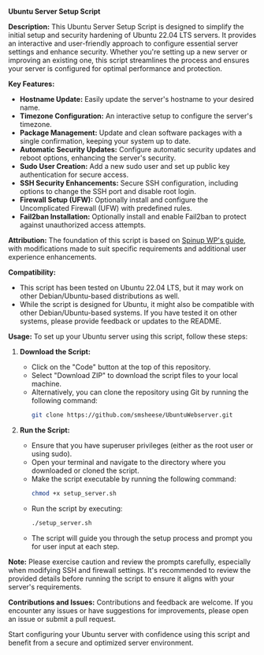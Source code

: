 **Ubuntu Server Setup Script**

**Description:**
This Ubuntu Server Setup Script is designed to simplify the initial setup and security hardening of Ubuntu 22.04 LTS servers. It provides an interactive and user-friendly approach to configure essential server settings and enhance security. Whether you're setting up a new server or improving an existing one, this script streamlines the process and ensures your server is configured for optimal performance and protection.

**Key Features:**
- **Hostname Update:** Easily update the server's hostname to your desired name.
- **Timezone Configuration:** An interactive setup to configure the server's timezone.
- **Package Management:** Update and clean software packages with a single confirmation, keeping your system up to date.
- **Automatic Security Updates:** Configure automatic security updates and reboot options, enhancing the server's security.
- **Sudo User Creation:** Add a new sudo user and set up public key authentication for secure access.
- **SSH Security Enhancements:** Secure SSH configuration, including options to change the SSH port and disable root login.
- **Firewall Setup (UFW):** Optionally install and configure the Uncomplicated Firewall (UFW) with predefined rules.
- **Fail2ban Installation:** Optionally install and enable Fail2ban to protect against unauthorized access attempts.

**Attribution:**
The foundation of this script is based on [Spinup WP's guide](https://spinupwp.com/install-wordpress-ubuntu/), with modifications made to suit specific requirements and additional user experience enhancements.

**Compatibility:**
- This script has been tested on Ubuntu 22.04 LTS, but it may work on other Debian/Ubuntu-based distributions as well.
- While the script is designed for Ubuntu, it might also be compatible with other Debian/Ubuntu-based systems. If you have tested it on other systems, please provide feedback or updates to the README.

**Usage:**
To set up your Ubuntu server using this script, follow these steps:

1. **Download the Script:**
   - Click on the "Code" button at the top of this repository.
   - Select "Download ZIP" to download the script files to your local machine.
   - Alternatively, you can clone the repository using Git by running the following command:
     ```bash
     git clone https://github.com/smsheese/UbuntuWebserver.git
     ```

2. **Run the Script:**
   - Ensure that you have superuser privileges (either as the root user or using sudo).
   - Open your terminal and navigate to the directory where you downloaded or cloned the script.
   - Make the script executable by running the following command:
     ```bash
     chmod +x setup_server.sh
     ```
   - Run the script by executing:
     ```bash
     ./setup_server.sh
     ```
   - The script will guide you through the setup process and prompt you for user input at each step.

**Note:**
Please exercise caution and review the prompts carefully, especially when modifying SSH and firewall settings. It's recommended to review the provided details before running the script to ensure it aligns with your server's requirements.

**Contributions and Issues:**
Contributions and feedback are welcome. If you encounter any issues or have suggestions for improvements, please open an issue or submit a pull request.

Start configuring your Ubuntu server with confidence using this script and benefit from a secure and optimized server environment.
